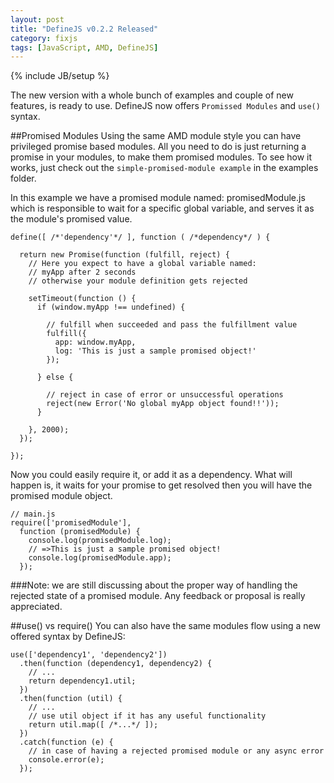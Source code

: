 ```yaml
---
layout: post
title: "DefineJS v0.2.2 Released"
category: fixjs
tags: [JavaScript, AMD, DefineJS]
---
```

{% include JB/setup %}

The new version with a whole bunch of examples and couple of new features, is ready to use. DefineJS now offers `Promissed Modules` and `use()` syntax.

##Promised Modules
Using the same AMD module style you can have privileged promise based modules. 
All you need to do is just returning a promise in your modules, to make them promised modules. 
To see how it works, just check out the `simple-promised-module example` in the examples folder.

In this example we have a promised module named: promisedModule.js 
which is responsible to wait for a specific global variable, and serves it as the module's promised value.

<pre><code class="language-javascript">define([ /*'dependency'*/ ], function ( /*dependency*/ ) {

  return new Promise(function (fulfill, reject) {
    // Here you expect to have a global variable named:
    // myApp after 2 seconds
    // otherwise your module definition gets rejected

    setTimeout(function () {
      if (window.myApp !== undefined) {

        // fulfill when succeeded and pass the fulfillment value
        fulfill({
          app: window.myApp,
          log: 'This is just a sample promised object!'
        });

      } else {

        // reject in case of error or unsuccessful operations
        reject(new Error('No global myApp object found!!'));
      }

    }, 2000);
  });

});</code></pre>

Now you could easily require it, or add it as a dependency. What will happen is, it waits for your promise to get resolved then you will have the promised module object.

<pre><code class="language-javascript">// main.js
require(['promisedModule'],
  function (promisedModule) {
    console.log(promisedModule.log);
    // =>This is just a sample promised object!
    console.log(promisedModule.app);
  });</code></pre>


###Note:
we are still discussing about the proper way of handling the rejected state of a promised module. Any feedback or proposal is really appreciated.

##use() vs require()
You can also have the same modules flow using a new offered syntax by DefineJS:

<pre><code class="language-javascript">use(['dependency1', 'dependency2'])
  .then(function (dependency1, dependency2) {
    // ...
    return dependency1.util;
  })
  .then(function (util) {
    // ...
    // use util object if it has any useful functionality
    return util.map([ /*...*/ ]);
  })
  .catch(function (e) {
    // in case of having a rejected promised module or any async error
    console.error(e);
  });</code></pre>

